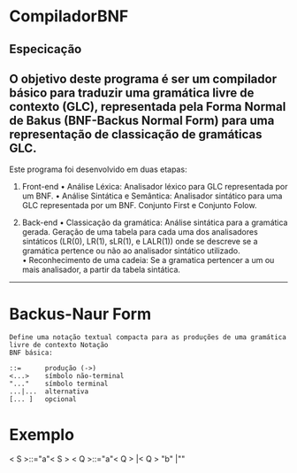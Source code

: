# CompiladorBNF

 Especicação
---
O objetivo deste programa é ser um compilador básico para traduzir uma gramática livre
de contexto (GLC), representada pela Forma Normal de Bakus (BNF-Backus Normal Form)
para uma representação de classicação de gramáticas GLC.
-----
Este programa foi desenvolvido em duas etapas:

1. Front-end
	• Análise Léxica: Analisador léxico para GLC representada por um BNF.
	• Análise Sintática e Semântica: Analisador sintático para uma GLC representada por um BNF.
	  Conjunto First e Conjunto Folow.
	  
2. Back-end
	• Classicação da gramática: Análise sintática para a gramática gerada.
	  Geração de uma tabela para cada uma dos analisadores sintáticos (LR(0), LR(1), sLR(1), e LALR(1)) 
	  onde se descreve se a gramática pertence ou não ao analisador sintático utilizado.	  
	• Reconhecimento de uma cadeia: Se a gramatica pertencer a um ou mais analisador,
      	  a partir da tabela sintática. 
---	  
	  
# Backus-Naur Form
	Define uma notação textual compacta para as produções de uma gramática livre de contexto Notação
	BNF básica:
	
	::=      produção (->)
	<...>    símbolo não-terminal
	"..."    símbolo terminal
    ...|...  alternativa
    [... ]   opcional
	
		
# Exemplo

< S >::="a"< S >
< Q >::="a"< Q > |< Q > "b" |""




